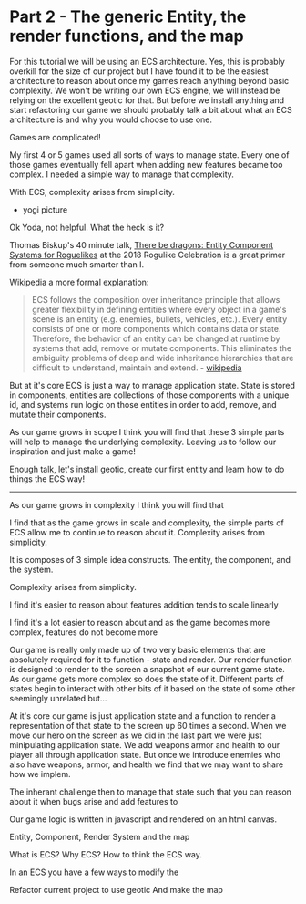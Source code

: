 # Part 2 - The generic Entity, the render functions, and the map

For this tutorial we will be using an ECS architecture. Yes, this is probably overkill for the size of our project but I have found it to be the easiest architecture to reason about once my games reach anything beyond basic complexity. We won't be writing our own ECS engine, we will instead be relying on the excellent geotic for that. But before we install anything and start refactoring our game we should probably talk a bit about what an ECS architecture is and why you would choose to use one.

Games are complicated!

My first 4 or 5 games used all sorts of ways to manage state. Every one of those games eventually fell apart when adding new features became too complex. I needed a simple way to manage that complexity.

With ECS, complexity arises from simplicity.

- yogi picture

Ok Yoda, not helpful. What the heck is it?

Thomas Biskup's 40 minute talk, [There be dragons: Entity Component Systems for Roguelikes](https://www.youtube.com/watch?v=fGLJC5UY2o4&feature=youtu.be) at the 2018 Rogulike Celebration is a great primer from someone much smarter than I.

Wikipedia a more formal explanation:

> ECS follows the composition over inheritance principle that allows greater flexibility in defining entities where every object in a game's scene is an entity (e.g. enemies, bullets, vehicles, etc.). Every entity consists of one or more components which contains data or state. Therefore, the behavior of an entity can be changed at runtime by systems that add, remove or mutate components. This eliminates the ambiguity problems of deep and wide inheritance hierarchies that are difficult to understand, maintain and extend. - [wikipedia](https://en.wikipedia.org/wiki/Entity_component_system)

But at it's core ECS is just a way to manage application state. State is stored in components, entities are collections of those components with a unique id, and systems run logic on those entities in order to add, remove, and mutate their components.

As our game grows in scope I think you will find that these 3 simple parts will help to manage the underlying complexity. Leaving us to follow our inspiration and just make a game!

Enough talk, let's install geotic, create our first entity and learn how to do things the ECS way!

---

As our game grows in complexity I think you will find that

I find that as the game grows in scale and complexity, the simple parts of ECS allow me to continue to reason about it. Complexity arises from simplicity.

It is composes of 3 simple idea constructs. The entity, the component, and the system.

Complexity arises from simplicity.

I find it's easier to reason about features addition tends to scale linearly

I find it's a lot easier to reason about and as the game becomes more complex, features do not become more

Our game is really only made up of two very basic elements that are absolutely required for it to function - state and render. Our render function is designed to render to the screen a snapshot of our current game state. As our game gets more complex so does the state of it. Different parts of states begin to interact with other bits of it based on the state of some other seemingly unrelated but...

At it's core our game is just application state and a function to render a representation of that state to the screen up 60 times a second. When we move our hero on the screen as we did in the last part we were just minipulating application state. We add weapons armor and health to our player all through application state. But once we introduce enemies who also have weapons, armor, and health we find that we may want to share how we implem.

The inherant challenge then to manage that state such that you can reason about it when bugs arise and add features to

Our game logic is written in javascript and rendered on an html canvas.

Entity, Component, Render System and the map

What is ECS?
Why ECS?
How to think the ECS way.

In an ECS you have a few ways to modify the

Refactor current project to use geotic
And make the map
